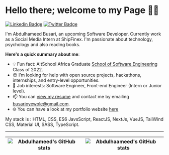 # Hello there; welcome to my Page 👋🏾

[![Linkedin Badge](https://img.shields.io/badge/-larmideh-blue?style=for-the-badge&logo=Linkedin&logoColor=white&link=https://www.linkedin.com/in/larmideh)](https://www.linkedin.com/in/larmideh) [![Twitter Badge](https://img.shields.io/badge/-@0x_larmideh-1ca0f1?style=for-the-badge&logo=twitter&logoColor=white&link=https://twitter.com/0x_larmideh)](https://twitter.com/0x_larmideh)

I'm Abdulhameed Busari, an upcoming Software Developer. Currently work as a Social Media Intern at ShipFinex. I'm passionate about technology, psychology and also reading books. 

**Here's a quick summary about me**:

- 💡 Fun fact: AltSchool Africa Graduate [School of Software Engineering](https://altschoolafrica.com/schools/engineering) Class of 2022.
- 😊 I’m looking for help with open source projects, hackathons, internships, and entry-level opportunities.
- 💼 Job interests: Software Engineer, Front-end Engineer (Intern or Junior level).
- 📫 You can [view my resume](https://drive.google.com/file/d/1f1Jumj2uml5AQ5hKJUzs1beU1m698BMQ/view?usp=share_link) and contact me by emailing busarioyewole@gmail.com.
- 🌐 You can have a look at my portfolio website [here](www.larmideh.me)

My stack is : HTML, CSS, ES6 JavsScript, ReactJS, NextJs, VueJS, TailWind CSS, Material UI, SASS, TypeScript.

---

| <img align="center" src="https://github-readme-stats.vercel.app/api?username=0xlarmideh&show_icons=true&include_all_commits=true&hide_border=true" alt="Abdulhameed's GitHub stats" /> | <img align="center" src="https://github-readme-stats.vercel.app/api/top-langs/?username=0xlarmideh&langs_count=8&layout=compact&hide_border=true" alt="Abdulhaameed's GitHub stats" /> |
| ------------- | ------------- |
